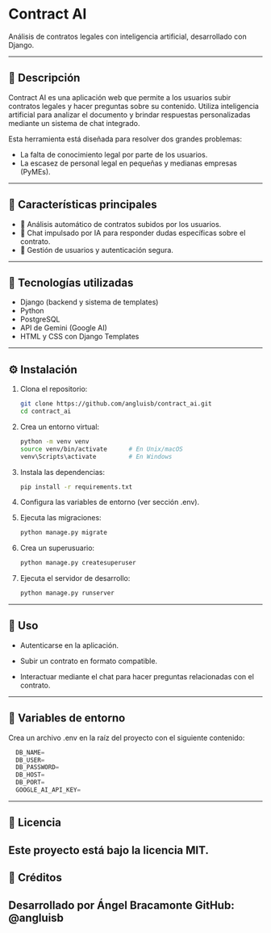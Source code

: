 # Contract AI

Análisis de contratos legales con inteligencia artificial, desarrollado con Django.

---

## 📖 Descripción

Contract AI es una aplicación web que permite a los usuarios subir contratos legales y hacer preguntas sobre su contenido. Utiliza inteligencia artificial para analizar el documento y brindar respuestas personalizadas mediante un sistema de chat integrado.

Esta herramienta está diseñada para resolver dos grandes problemas:

- La falta de conocimiento legal por parte de los usuarios.
- La escasez de personal legal en pequeñas y medianas empresas (PyMEs).

---

## 🚀 Características principales

- 📄 Análisis automático de contratos subidos por los usuarios.
- 🤖 Chat impulsado por IA para responder dudas específicas sobre el contrato.
- 🔐 Gestión de usuarios y autenticación segura.

---

## 🧰 Tecnologías utilizadas

- Django (backend y sistema de templates)
- Python
- PostgreSQL
- API de Gemini (Google AI)
- HTML y CSS con Django Templates

---

## ⚙️ Instalación

1. Clona el repositorio:

   ```bash
   git clone https://github.com/angluisb/contract_ai.git
   cd contract_ai
2. Crea un entorno virtual:
    
    ```bash
    python -m venv venv
    source venv/bin/activate      # En Unix/macOS
    venv\Scripts\activate         # En Windows
3. Instala las dependencias:
   
   ```bash
   pip install -r requirements.txt
4. Configura las variables de entorno (ver sección .env).
   
5. Ejecuta las migraciones:
   ```bash
   python manage.py migrate

6. Crea un superusuario:
    ```bash
    python manage.py createsuperuser

7. Ejecuta el servidor de desarrollo:
   ``` bash
   python manage.py runserver
---

## 🧪 Uso
- Autenticarse en la aplicación.

- Subir un contrato en formato compatible.

- Interactuar mediante el chat para hacer preguntas relacionadas con el contrato.
---

## 📄 Variables de entorno
Crea un archivo .env en la raíz del proyecto con el siguiente contenido:
```python
  DB_NAME=
  DB_USER=
  DB_PASSWORD=
  DB_HOST=
  DB_PORT=
  GOOGLE_AI_API_KEY=
```
  ---

## 📜 Licencia
Este proyecto está bajo la licencia MIT.
   ---

## 👤 Créditos
Desarrollado por Ángel Bracamonte
GitHub: @angluisb
---
